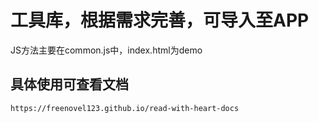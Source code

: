 # 工具库，根据需求完善，可导入至APP

JS方法主要在common.js中，index.html为demo

## 具体使用可查看文档

```
https://freenovel123.github.io/read-with-heart-docs
```